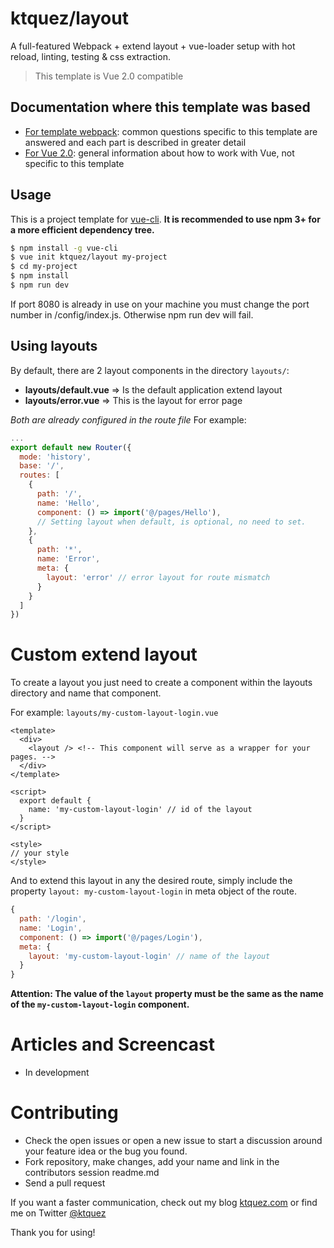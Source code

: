 # ktquez/layout

A full-featured Webpack + extend layout + vue-loader setup with hot reload, linting, testing & css extraction.

> This template is Vue 2.0 compatible

## Documentation where this template was based

- [For template webpack](http://vuejs-templates.github.io/webpack): common questions specific to this template are answered and each part is described in greater detail
- [For Vue 2.0](http://vuejs.org/guide/): general information about how to work with Vue, not specific to this template

## Usage

This is a project template for [vue-cli](https://github.com/vuejs/vue-cli). **It is recommended to use npm 3+ for a more efficient dependency tree.**

``` bash
$ npm install -g vue-cli
$ vue init ktquez/layout my-project
$ cd my-project
$ npm install
$ npm run dev
```

If port 8080 is already in use on your machine you must change the port number in /config/index.js. Otherwise npm run dev will fail.

## Using layouts

By default, there are 2 layout components in the directory `layouts/`:
- **layouts/default.vue** => Is the default application extend layout
- **layouts/error.vue** => This is the layout for error page

*Both are already configured in the route file*
For example:
```javascript
...
export default new Router({
  mode: 'history',
  base: '/',
  routes: [
    {
      path: '/',
      name: 'Hello',
      component: () => import('@/pages/Hello'),
      // Setting layout when default, is optional, no need to set.
    },
    {
      path: '*',
      name: 'Error',
      meta: {
        layout: 'error' // error layout for route mismatch
      }
    }
  ]
})

```

# Custom extend layout

To create a layout you just need to create a component within the layouts directory and name that component.  

For example:
`layouts/my-custom-layout-login.vue`

```vue
<template>
  <div>
    <layout /> <!-- This component will serve as a wrapper for your pages. -->
  </div>
</template>

<script>
  export default {
    name: 'my-custom-layout-login' // id of the layout
  }
</script>

<style>
// your style
</style>
```

And to extend this layout in any the desired route, simply include the property `layout: my-custom-layout-login` in meta object of the route.
```javascript
{
  path: '/login',
  name: 'Login',
  component: () => import('@/pages/Login'),
  meta: {
    layout: 'my-custom-layout-login' // name of the layout
  }
}
```

**Attention: The value of the `layout` property must be the same as the name of the `my-custom-layout-login` component.**

# Articles and Screencast

- In development

# Contributing

- Check the open issues or open a new issue to start a discussion around your feature idea or the bug you found.
- Fork repository, make changes, add your name and link in the contributors session readme.md
- Send a pull request

If you want a faster communication, check out my blog [ktquez.com](https://ktquez.com) or find me on Twitter [@ktquez](https://twitter.com/ktquez)

Thank you for using!